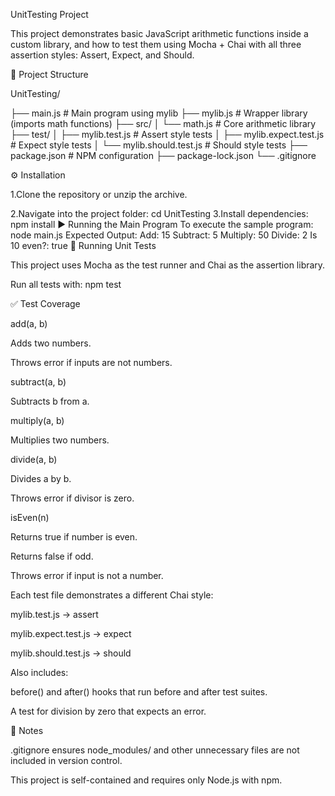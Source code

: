 UnitTesting Project

This project demonstrates basic JavaScript arithmetic functions inside a custom library, and how to test them using Mocha + Chai with all three assertion styles: Assert, Expect, and Should.

📂 Project Structure

UnitTesting/

├── main.js                  # Main program using mylib
├── mylib.js                 # Wrapper library (imports math functions)
├── src/
│   └── math.js              # Core arithmetic library
├── test/
│   ├── mylib.test.js        # Assert style tests
│   ├── mylib.expect.test.js # Expect style tests
│   └── mylib.should.test.js # Should style tests
├── package.json             # NPM configuration
├── package-lock.json
└── .gitignore

⚙️ Installation

1.Clone the repository or unzip the archive.

2.Navigate into the project folder:
cd UnitTesting
3.Install dependencies:
npm install
▶️ Running the Main Program
To execute the sample program:
node main.js
Expected Output:
Add: 15
Subtract: 5
Multiply: 50
Divide: 2
Is 10 even?: true
🧪 Running Unit Tests

This project uses Mocha as the test runner and Chai as the assertion library.

Run all tests with:
npm test

✅ Test Coverage

add(a, b)

Adds two numbers.

Throws error if inputs are not numbers.

subtract(a, b)

Subtracts b from a.

multiply(a, b)

Multiplies two numbers.

divide(a, b)

Divides a by b.

Throws error if divisor is zero.

isEven(n)

Returns true if number is even.

Returns false if odd.

Throws error if input is not a number.

Each test file demonstrates a different Chai style:

mylib.test.js → assert

mylib.expect.test.js → expect

mylib.should.test.js → should

Also includes:

before() and after() hooks that run before and after test suites.

A test for division by zero that expects an error.

📘 Notes

.gitignore ensures node_modules/ and other unnecessary files are not included in version control.

This project is self-contained and requires only Node.js with npm.
